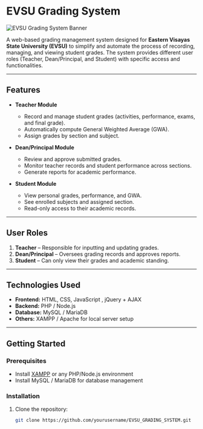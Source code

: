# EVSU Grading System

![EVSU Grading System Banner](https://shimshimdiola.github.io/images/project/EVSUGRADING.png)

A web-based grading management system designed for **Eastern Visayas State University (EVSU)** to simplify and automate the process of recording, managing, and viewing student grades. The system provides different user roles (Teacher, Dean/Principal, and Student) with specific access and functionalities.  

---

## Features  

- **Teacher Module**  
  - Record and manage student grades (activities, performance, exams, and final grade).  
  - Automatically compute General Weighted Average (GWA).  
  - Assign grades by section and subject.  

- **Dean/Principal Module**  
  - Review and approve submitted grades.  
  - Monitor teacher records and student performance across sections.  
  - Generate reports for academic performance.  

- **Student Module**  
  - View personal grades, performance, and GWA.  
  - See enrolled subjects and assigned section.  
  - Read-only access to their academic records.  

---

## User Roles  

1. **Teacher** – Responsible for inputting and updating grades.  
2. **Dean/Principal** – Oversees grading records and approves reports.  
3. **Student** – Can only view their grades and academic standing.  

---

## Technologies Used  

- **Frontend:** HTML, CSS, JavaScript , jQuery + AJAX  
- **Backend:** PHP / Node.js  
- **Database:** MySQL / MariaDB  
- **Others:** XAMPP / Apache for local server setup  

---

## Getting Started  

### Prerequisites  
- Install [XAMPP](https://www.apachefriends.org/) or any PHP/Node.js environment  
- Install MySQL / MariaDB for database management  

### Installation  
1. Clone the repository:  
   ```bash
   git clone https://github.com/yourusername/EVSU_GRADING_SYSTEM.git
